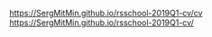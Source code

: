 https://SergMitMin.github.io/rsschool-2019Q1-cv/cv
https://SergMitMin.github.io/rsschool-2019Q1-cv/
